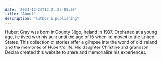 ```yaml
---
date: '2024-12-24T12:21:23-05:00'
title: 'About'
description: "author & publishing"
---
```


Hubert Gray was born in County Sligo, Ireland in 1937. Orphaned at a young age, he lived with his aunt until the age of 16 when he moved to the United States. This collection of stories offer a glimpse into the world of old Ireland and the memories of Hubert's life. His daughter Christine and grandson Declan created this website to share and memorialize his experiences. 

